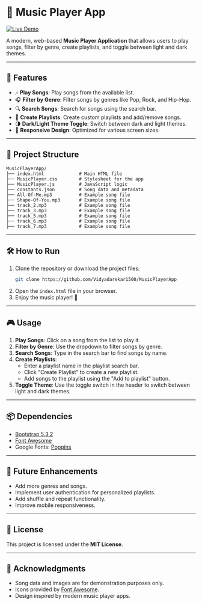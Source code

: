 # 🎵 Music Player App

[![Live Demo](https://img.shields.io/badge/Live%20Demo-Netlify-blue)](https://audiotrove.netlify.app/)

A modern, web-based **Music Player Application** that allows users to play songs, filter by genre, create playlists, and toggle between light and dark themes.

---

## 🚀 Features

- 🎶 **Play Songs**: Play songs from the available list.
- 🎧 **Filter by Genre**: Filter songs by genres like Pop, Rock, and Hip-Hop.
- 🔍 **Search Songs**: Search for songs using the search bar.
- 📂 **Create Playlists**: Create custom playlists and add/remove songs.
- 🌗 **Dark/Light Theme Toggle**: Switch between dark and light themes.
- 📱 **Responsive Design**: Optimized for various screen sizes.

---

## 📂 Project Structure

```
MusicPlayerApp/
├── index.html             # Main HTML file
├── MusicPlayer.css        # Stylesheet for the app
├── MusicPlayer.js         # JavaScript logic
├── constants.json         # Song data and metadata
├── All-Of-Me.mp3          # Example song file
├── Shape-Of-You.mp3       # Example song file
├── track_2.mp3            # Example song file
├── track_3.mp3            # Example song file
├── track_5.mp3            # Example song file
├── track_6.mp3            # Example song file
├── track_7.mp3            # Example song file
```

---

## 🛠️ How to Run

1. Clone the repository or download the project files:
   ```bash
   git clone https://github.com/Vidyadarekar1500/MusicPlayerApp
   ```
2. Open the `index.html` file in your browser.
3. Enjoy the music player! 🎵

---

## 🎮 Usage

1. **Play Songs**: Click on a song from the list to play it.
2. **Filter by Genre**: Use the dropdown to filter songs by genre.
3. **Search Songs**: Type in the search bar to find songs by name.
4. **Create Playlists**:
   - Enter a playlist name in the playlist search bar.
   - Click "Create Playlist" to create a new playlist.
   - Add songs to the playlist using the "Add to playlist" button.
5. **Toggle Theme**: Use the toggle switch in the header to switch between light and dark themes.

---

## 📦 Dependencies

- [Bootstrap 5.3.2](https://getbootstrap.com/)
- [Font Awesome](https://fontawesome.com/)
- Google Fonts: [Poppins](https://fonts.google.com/specimen/Poppins)

---

## 🌟 Future Enhancements

- Add more genres and songs.
- Implement user authentication for personalized playlists.
- Add shuffle and repeat functionality.
- Improve mobile responsiveness.

---

## 📝 License

This project is licensed under the **MIT License**.

---

## 🙏 Acknowledgments

- Song data and images are for demonstration purposes only.
- Icons provided by [Font Awesome](https://fontawesome.com/).
- Design inspired by modern music player apps.
